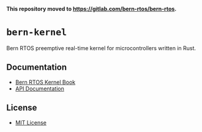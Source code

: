 **This repository moved to https://gitlab.com/bern-rtos/bern-rtos.**

# `bern-kernel`

Bern RTOS preemptive real-time kernel for microcontrollers written in Rust.

## Documentation

- [Bern RTOS Kernel Book](https://kernel.bern-rtos.org/)
- [API Documentation](https://docs.rs/bern-kernel/)

## License

- [MIT License](LICENSE.md)

